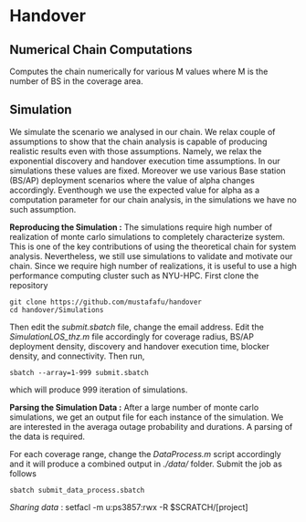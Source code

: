 # Handover

## Numerical Chain Computations
Computes the chain numerically for various M values where M is the number of BS in the coverage area.


## Simulation
We simulate the scenario we analysed in our chain. We relax couple of assumptions to show that the chain analysis is capable of producing realistic results even with those assumptions. Namely, we relax the exponential discovery and handover execution time assumptions. In our simulations these values are fixed. Moreover we use various Base station (BS/AP) deployment scenarios where the value of alpha changes accordingly. Eventhough we use the expected value for alpha as a computation parameter for our chain analysis, in the simulations we have no such assumption.

**Reproducing the Simulation :**
The simulations require high number of realization of monte carlo simulations to completely characterize system. This is one of the key contributions of using the theoretical chain for system analysis. Nevertheless, we still use simulations to validate and motivate our chain. Since we require high number of realizations, it is useful to use a high performance computing cluster such as NYU-HPC. 
First clone the repository
```
git clone https://github.com/mustafafu/handover
cd handover/Simulations
```

Then edit the *submit.sbatch* file, change the email address. 
Edit the *SimulationLOS_thz.m* file accordingly for coverage radius, BS/AP deployment density, discovery and handover execution time, blocker density, and connectivity.
Then run,
```
sbatch --array=1-999 submit.sbatch
```
which will produce 999 iteration of simulations.

**Parsing the Simulation Data :**
After a large number of monte carlo simulations, we get an output file for each instance of the simulation. We are interested in the averaga outage probability and durations. A parsing of the data is required. 

For each coverage range, change the *DataProcess.m* script accordingly and it will produce a combined output in *./data/* folder. Submit the job as follows
```
sbatch submit_data_process.sbatch
```
  *Sharing data* : setfacl -m u:ps3857:rwx -R $SCRATCH/[project]
